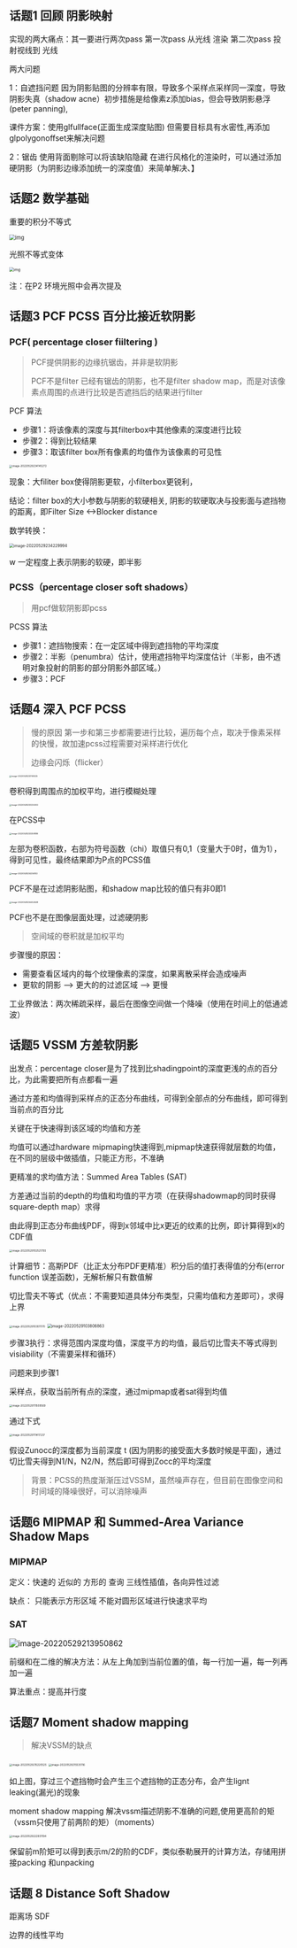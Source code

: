 ## 话题1 回顾 阴影映射

实现的两大痛点：其一要进行两次pass
第一次pass 从光线 渲染 
第二次pass 投射视线到 光线

两大问题

1：自遮挡问题
因为阴影贴图的分辨率有限，导致多个采样点采样同一深度，导致阴影失真（shadow acne）初步措施是给像素z添加bias，但会导致阴影悬浮(peter panning),

课件方案：使用glfullface(正面生成深度贴图) 但需要目标具有水密性,再添加glpolygonoffset来解决问题

2：锯齿 
使用背面剔除可以将该缺陷隐藏
在进行风格化的渲染时，可以通过添加硬阴影（为阴影边缘添加统一的深度值）来简单解决、】



## 话题2 数学基础

重要的积分不等式

<img src="https://cdn.nlark.com/yuque/0/2022/png/22971500/1653840482235-83cf0d89-5f10-4242-85ab-b2b07a1a0821.png" alt="img" style="zoom: 67%;" />

光照不等式变体

<img src="http://47.100.78.17:3403/i/2022/05/28/6291a100bc92f.png" alt="img" style="zoom:50%;" />

注：在P2 环境光照中会再次提及



## 话题3 PCF PCSS 百分比接近软阴影 

### PCF( percentage closer fiiltering ) 

> PCF提供阴影的边缘抗锯齿，并非是软阴影
>
> PCF不是filter 已经有锯齿的阴影，也不是filter shadow map，而是对该像素点周围的点进行比较是否遮挡后的结果进行filter

PCF 算法

- 步骤1：将该像素的深度与其filterbox中其他像素的深度进行比较
- 步骤2：得到比较结果
- 步骤3：取该filter box所有像素的均值作为该像素的可见性

<img src="http://47.100.78.17:3403/i/2022/05/29/6293943a59537.png" alt="image-20220529234145272" style="zoom:33%;" />



现象：大filiter box使得阴影更软，小filterbox更锐利，

结论：filter box的大小参数与阴影的软硬相关, 阴影的软硬取决与投影面与遮挡物的距离，即Filter Size <->Blocker distance

数学转换：

<img src="http://47.100.78.17:3403/i/2022/05/29/62939466e1cc7.png" alt="image-20220529234229994" style="zoom: 50%;" />

w 一定程度上表示阴影的软硬，即半影



### PCSS（percentage closer soft shadows）

> 用pcf做软阴影即pcss

PCSS 算法

- 步骤1：遮挡物搜索：在一定区域中得到遮挡物的平均深度
- 步骤2：半影（penumbra）估计，使用遮挡物平均深度估计（半影，由不透明对象投射的阴影的部分阴影外部区域。）
- 步骤3：PCF



## 话题4  深入 PCF PCSS 

> 慢的原因 第一步和第三步都需要进行比较，遍历每个点，取决于像素采样的快慢，故加速pcss过程需要对采样进行优化
>
> 边缘会闪烁（flicker）

<img src="http://47.100.78.17:3403/i/2022/05/28/629240355c2c4.png" alt="image-20220528233100525" style="zoom: 25%;" />

卷积得到周围点的加权平均，进行模糊处理



<img src="http://47.100.78.17:3403/i/2022/05/28/62924092ebeb8.png" alt="image-20220528233234002" style="zoom:25%;" />



在PCSS中

<img src="http://47.100.78.17:3403/i/2022/05/28/629240aca131a.png" alt="image-20220528233259886" style="zoom: 25%;" />

左部为卷积函数，右部为符号函数（chi）取值只有0,1（变量大于0时，值为1），得到可见性，最终结果即为P点的PCSS值

<img src="http://47.100.78.17:3403/i/2022/05/28/62924300cca2c.png" alt="image-20220528234256102" style="zoom: 25%;" />

PCF不是在过滤阴影贴图，和shadow map比较的值只有非0即1

<img src="http://47.100.78.17:3403/i/2022/05/28/629243755983e.png" alt="image-20220528234452628" style="zoom: 25%;" />

PCF也不是在图像层面处理，过滤硬阴影

> 空间域的卷积就是加权平均

步骤慢的原因：

- 需要查看区域内的每个纹理像素的深度，如果离散采样会造成噪声
- 更软的阴影 --> 更大的的过滤区域 --> 更慢

工业界做法：两次稀疏采样，最后在图像空间做一个降噪（使用在时间上的低通滤波）



## 话题5 VSSM 方差软阴影

出发点：percentage closer是为了找到比shadingpoint的深度更浅的点的百分比，为此需要把所有点都看一遍

通过方差和均值得到采样点的正态分布曲线，可得到全部点的分布曲线，即可得到当前点的百分比

关键在于快速得到该区域的均值和方差

均值可以通过hardware mipmaping快速得到,mipmap快速获得就层数的均值，在不同的层级中做插值，只能正方形，不准确

更精准的求均值方法：Summed Area Tables (SAT)

方差通过当前的depth的均值和均值的平方项（在获得shadowmap的同时获得square-depth map）求得

由此得到正态分布曲线PDF，得到x邻域中比x更近的纹素的比例，即计算得到x的CDF值

<img src="http://47.100.78.17:3403/i/2022/05/29/6292d9924bc7b.png" alt="image-20220529102521793" style="zoom: 33%;" />

计算细节：高斯PDF（比正太分布PDF更精准）积分后的值打表得值的分布(error function 误差函数)，无解析解只有数值解



切比雪夫不等式（优点：不需要知道具体分布类型，只需均值和方差即可），求得上界

<img src="http://47.100.78.17:3403/i/2022/05/29/6292dbdf94a63.png" alt="image-20220529103511170" style="zoom:33%;" />

<img src="http://47.100.78.17:3403/i/2022/05/29/6292dc8f66080.png" alt="image-20220529103806863" style="zoom:50%;" />

步骤3执行：求得范围内深度均值，深度平方的均值，最后切比雪夫不等式得到visiability（不需要采样和循环）

问题来到步骤1

采样点，获取当前所有点的深度，通过mipmap或者sat得到均值

<img src="http://47.100.78.17:3403/i/2022/05/29/6292e53e0574c.png" alt="image-20220529111509569" style="zoom:33%;" />

通过下式

<img src="http://47.100.78.17:3403/i/2022/05/29/6292e509a3438.png" alt="image-20220529111417237" style="zoom:33%;" />

假设Zunocc的深度都为当前深度 t (因为阴影的接受面大多数时候是平面)，通过切比雪夫得到N1/N，N2/N，然后即可得到Zocc的平均深度

> 背景：PCSS的热度渐渐压过VSSM，虽然噪声存在，但目前在图像空间和时间域的降噪很好，可以消除噪声



## 话题6 MIPMAP 和 Summed-Area Variance Shadow Maps

### MIPMAP

定义：快速的 近似的 方形的 查询 三线性插值，各向异性过滤

缺点：
只能表示方形区域
不能对圆形区域进行快速求平均

### SAT

![image-20220529213950862](http://47.100.78.17:3403/i/2022/05/29/629377a7c28b3.png)

前缀和在二维的解决方法：从左上角加到当前位置的值，每一行加一遍，每一列再加一遍

算法重点：提高并行度



## 话题7 Moment shadow mapping 

> 解决VSSM的缺点
>

<img src="http://47.100.78.17:3403/i/2022/05/29/62937a95bef74.png" alt="image-20220529215220525" style="zoom:33%;" />

<img src="http://47.100.78.17:3403/i/2022/05/29/62937b58405c4.png" alt="image-20220529215535116" style="zoom:33%;" />

如上图，穿过三个遮挡物时会产生三个遮挡物的正态分布，会产生lignt leaking(漏光)的现象

moment shadow mapping 解决vssm描述阴影不准确的问题,使用更高阶的矩（vssm只使用了前两阶的矩）（moments）



<img src="http://47.100.78.17:3403/i/2022/05/29/6293834c2dfb4.png" alt="image-20220529222931194" style="zoom:33%;" />

保留前m阶矩可以得到表示m/2的阶的CDF，类似泰勒展开的计算方法，存储用拼接packing 和unpacking



## 话题 8 Distance Soft Shadow

距离场 SDF

边界的线性平均



